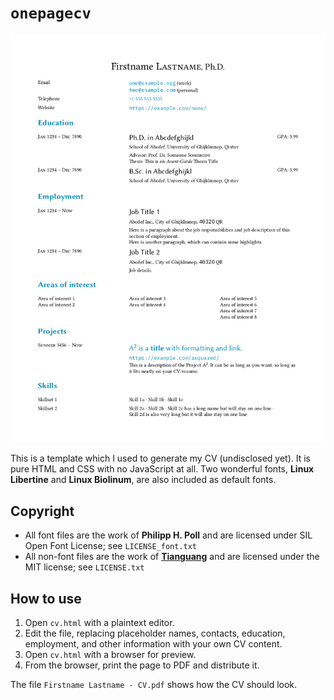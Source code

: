 `onepagecv`
===

![Preview](https://raw.githubusercontent.com/pennzht/onepagecv/refs/heads/main/Firstname%20Lastname%20-%20CV.png)

This is a template which I used to generate my CV (undisclosed yet). It is pure HTML and CSS with no JavaScript at all. Two wonderful fonts, __Linux Libertine__ and __Linux Biolinum__, are also included as default fonts.

Copyright
---

* All font files are the work of __Philipp H. Poll__ and are licensed under SIL Open Font License; see `LICENSE_font.txt`
* All non-font files are the work of [__Tianguang__](https://github.com/pennzht/) and are licensed under the MIT license; see `LICENSE.txt`

How to use
---

1. Open `cv.html` with a plaintext editor.
2. Edit the file, replacing placeholder names, contacts, education, employment, and other information with your own CV content.
3. Open `cv.html` with a browser for preview.
4. From the browser, print the page to PDF and distribute it.

The file `Firstname Lastname - CV.pdf` shows how the CV should look.

